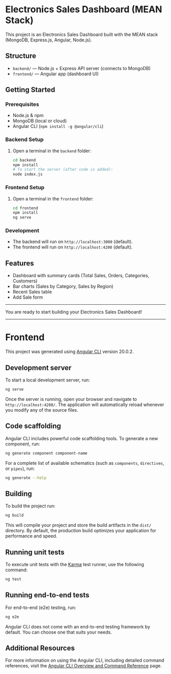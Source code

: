 # Electronics Sales Dashboard (MEAN Stack)

This project is an Electronics Sales Dashboard built with the MEAN stack (MongoDB, Express.js, Angular, Node.js).

## Structure
- `backend/` — Node.js + Express API server (connects to MongoDB)
- `frontend/` — Angular app (dashboard UI)

## Getting Started

### Prerequisites
- Node.js & npm
- MongoDB (local or cloud)
- Angular CLI (`npm install -g @angular/cli`)

### Backend Setup
1. Open a terminal in the `backend` folder:
   ```sh
   cd backend
   npm install
   # To start the server (after code is added):
   node index.js
   ```

### Frontend Setup
1. Open a terminal in the `frontend` folder:
   ```sh
   cd frontend
   npm install
   ng serve
   ```

### Development
- The backend will run on `http://localhost:3000` (default).
- The frontend will run on `http://localhost:4200` (default).

## Features
- Dashboard with summary cards (Total Sales, Orders, Categories, Customers)
- Bar charts (Sales by Category, Sales by Region)
- Recent Sales table
- Add Sale form

---

You are ready to start building your Electronics Sales Dashboard!

---

# Frontend

This project was generated using [Angular CLI](https://github.com/angular/angular-cli) version 20.0.2.

## Development server

To start a local development server, run:

```bash
ng serve
```

Once the server is running, open your browser and navigate to `http://localhost:4200/`. The application will automatically reload whenever you modify any of the source files.

## Code scaffolding

Angular CLI includes powerful code scaffolding tools. To generate a new component, run:

```bash
ng generate component component-name
```

For a complete list of available schematics (such as `components`, `directives`, or `pipes`), run:

```bash
ng generate --help
```

## Building

To build the project run:

```bash
ng build
```

This will compile your project and store the build artifacts in the `dist/` directory. By default, the production build optimizes your application for performance and speed.

## Running unit tests

To execute unit tests with the [Karma](https://karma-runner.github.io) test runner, use the following command:

```bash
ng test
```

## Running end-to-end tests

For end-to-end (e2e) testing, run:

```bash
ng e2e
```

Angular CLI does not come with an end-to-end testing framework by default. You can choose one that suits your needs.

## Additional Resources

For more information on using the Angular CLI, including detailed command references, visit the [Angular CLI Overview and Command Reference](https://angular.dev/tools/cli) page.
